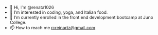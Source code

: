 - 👋 Hi, I’m @renata1026
- 👀 I’m interested in coding, yoga, and Italian food.
- 🌱 I’m currently enrolled in the front end development bootcamp at Juno College. 
- 📫 How to reach me rcreinartz@gmail.com

<!---
renata1026/renata1026 is a ✨ special ✨ repository because its `README.md` (this file) appears on your GitHub profile.
You can click the Preview link to take a look at your changes.
--->
